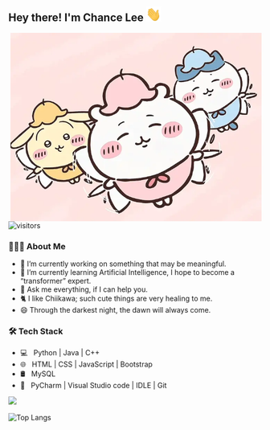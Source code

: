 <h2> Hey there! I'm Chance Lee <img src="https://github.com/jatin-pahuja/jatin-pahuja/blob/master/Hi.gif" width="30px"></h2>
<img align="right" alt="GIF" src="chiikawa.avif.webp" width="500"/>

![visitors](https://komarev.com/ghpvc/?username=AngelAlita)

<h3> 👨🏻‍💻 About Me </h3>

- 🔭 I’m currently working on something that may be meaningful.
- 🌱 I’m currently learning Artificial Intelligence, I hope to become a “transformer” expert.
- 💬 Ask me everything, if I can help you.
- 🐈 I like Chiikawa; such cute things are very healing to me.
- 😄 Through the darkest night, the dawn will always come.


 <h3>🛠 Tech Stack</h3>

- 💻 &nbsp; Python | Java | C++  
- 🌐 &nbsp; HTML | CSS | JavaScript | Bootstrap 
- 🛢 &nbsp; MySQL 
- 🔧 &nbsp; PyCharm | Visual Studio code | IDLE | Git


![](https://github-readme-stats.vercel.app/api?username=AngelAlita&show_icons=true&theme=transparent)

![Top Langs](https://github-readme-stats.vercel.app/api/top-langs/?username=AngelAlita&layout=compact&theme=light)


<!--
**AngelAlita/AngelAlita** is a ✨ _special_ ✨ repository because its `README.md` (this file) appears on your GitHub profile.

Here are some ideas to get you started:

- 🔭 I’m currently working on ...
- 🌱 I’m currently learning ...
- 👯 I’m looking to collaborate on ...
- 🤔 I’m looking for help with ...
- 💬 Ask me about ...
- 📫 How to reach me: ...
- 😄 Pronouns: ...
- ⚡ Fun fact: ...
-->
